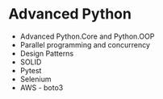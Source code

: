 # Advanced Python 

- Advanced Python.Core and Python.OOP
- Parallel programming and concurrency
- Design Patterns
- SOLID
- Pytest
- Selenium
- AWS - boto3
